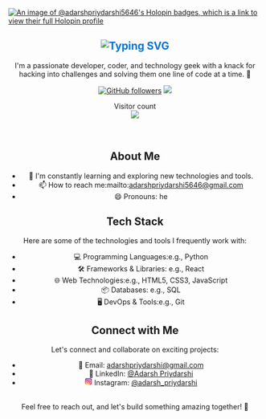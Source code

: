 [![An image of @adarshpriydarshi5646's Holopin badges, which is a link to view their full Holopin profile](https://holopin.me/adarshpriydarshi5646)](https://holopin.io/@adarshpriydarshi5646)
<div align="center">
<h2 style="text-align: center; color: #0074D9;">
  <img src="https://readme-typing-svg.demolab.com?font=Fira+Code&pause=1000&color=86D0DF&random=false&width=435&lines=Hello%2C+I'm+Adarsh+Priydarshi+👋" alt="Typing SVG" />
</h2>

I'm a passionate developer, coder, and technology geek with a knack for hacking into challenges and solving them one line of code at a time. 🚀

[![GitHub followers](https://img.shields.io/github/followers/yourusername?label=Follow&style=social)](https://github.com/adarsh-priydarshi-5646)
<a href="https://www.instagram.com/adarsh__priydarshi/profilecard/?igsh=MTJueDFxN3E1YWo2MQ%3D%3D"><img src="https://img.shields.io/badge/Instagram-Follow%20@Adarsh_Priydarshi-E1306C"/></a>
<br/>

<p align="center"> 
  Visitor count<br>
  <img src="https://profile-counter.glitch.me/adarsh-priydarshi-5646/count.svg"/>
</p>

<br/>





## About Me

- 🌱 I'm constantly learning and exploring new technologies and tools.
- 📫 How to reach me:mailto:adarshpriydarshi5646@gmail.com
- 😄 Pronouns: he

## Tech Stack

Here are some of the technologies and tools I frequently work with:

- 💻 Programming Languages:e.g., Python
- 🛠️ Frameworks & Libraries: e.g., React
- 🌐 Web Technologies:e.g., HTML5, CSS3, JavaScript
- 📦 Databases: e.g., SQL
- 🖥️ DevOps & Tools:e.g., Git

## Connect with Me

Let's connect and collaborate on exciting projects:

- 📧 Email: [adarshpriydarshi@gmail.com](mailto:adarshpriydarshi5646@gmail.com)
- 💼 LinkedIn: [@Adarsh Priydarshi](https://www.linkedin.com/in/adarsh-priydarshi-536430316/)
- <img src="https://github.com/AryanVBW/AryanVBW/blob/main/Instagram.png" height="15"> Instagram: [@adarsh_priydarshi](https://www.instagram.com/adarsh__priydarshi/profilecard/?igsh=MTJueDFxN3E1YWo2MQ%3D%3D)
<br>
Feel free to reach out, and let's build something amazing together! 🚀
